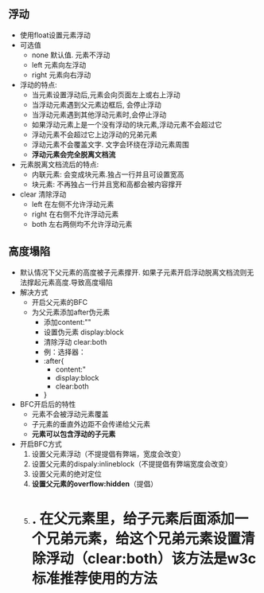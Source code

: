 ## 浮动
- 使用float设置元素浮动
- 可选值
	- none 默认值. 元素不浮动
	- left 元素向左浮动
	- right 元素向右浮动
- 浮动的特点:
	- 当元素设置浮动后,元素会向页面左上或右上浮动
	- 当浮动元素遇到父元素边框后, 会停止浮动
	- 当浮动元素遇到其他浮动元素时,会停止浮动
	- 如果浮动元素上是一个没有浮动的块元素,浮动元素不会超过它
	- 浮动元素不会超过它上边浮动的兄弟元素
	- 浮动元素不会覆盖文字. 文字会环绕在浮动元素周围
	- **浮动元素会完全脱离文档流**  
- 元素脱离文档流后的特点:
	- 内联元素: 会变成块元素.独占一行并且可设置宽高
	- 块元素: 不再独占一行并且宽和高都会被内容撑开 
- clear 清除浮动
	- left 在左侧不允许浮动元素
	- right 在右侧不允许浮动元素
	- both 左右两侧均不允许浮动元素

 
## 高度塌陷
- 默认情况下父元素的高度被子元素撑开. 如果子元素开启浮动脱离文档流则无法撑起元素高度.导致高度塌陷
- 解决方式
	- 开启父元素的BFC
	- 为父元素添加after伪元素
		- 添加content:""
		- 设置伪元素 display:block
		- 清除浮动 clear:both
		- 例：选择器：  
		- :after{
			- content:"
			- display:block
			- clear:both
		- }
- BFC开启后的特性
	- 元素不会被浮动元素覆盖
	- 子元素的垂直外边距不会传递给父元素
	- **元素可以包含浮动的子元素**  
- 开启BFC方式
	1. 设置父元素浮动（不提提倡有弊端，宽度会改变） 
	2. 设置父元素的dispaly:inlineblock（不提提倡有弊端宽度会改变）
	3. 设置父元素的绝对定位
	4. **设置父元素的overflow:hidden**（提倡）
	5. # . 在父元素里，给子元素后面添加一个兄弟元素，给这个兄弟元素设置清除浮动（clear:both）该方法是w3c标准推荐使用的方法 #